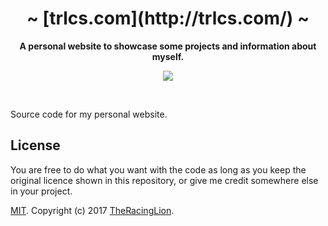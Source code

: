 <!---
  Created by TheRacingLion (http://trlcs.com/) [ 17 / 04 / 2017 ]
  -*Read LICENSE to know more about permissions*-

  Readme File. Everything there is to know about this website.
-->
<div align="center">
  <h1 align="center">~ [trlcs.com](http://trlcs.com/) ~</h1>
    <strong>A personal website to showcase some projects and information about myself.</strong><br />
  <p align="center">
    <a href="http://forthebadge.com"><img src="http://forthebadge.com/images/badges/oooo-kill-em.svg"></a>
  <br>
</p>
</div>
<br>

Source code for my personal website.

## License

You are free to do what you want with the code as long as you keep the original licence shown in this repository, or give me credit somewhere else in your project.

[MIT](LICENSE). Copyright (c) 2017 [TheRacingLion](http://trlcs.com/).

